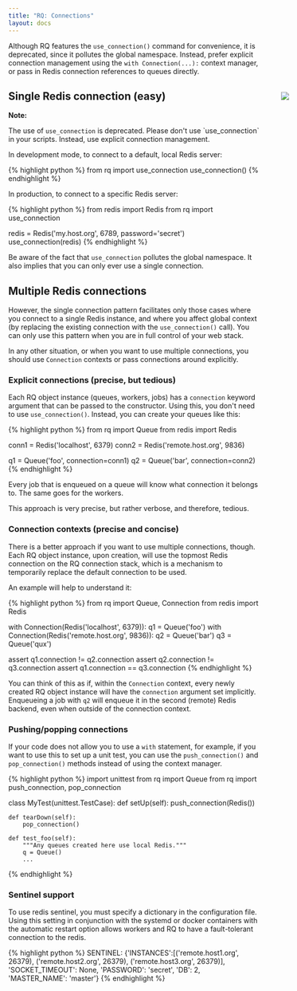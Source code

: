 ```yaml
---
title: "RQ: Connections"
layout: docs
---
```


Although RQ features the `use_connection()` command for convenience, it
is deprecated, since it pollutes the global namespace.  Instead, prefer explicit
connection management using the `with Connection(...):` context manager, or
pass in Redis connection references to queues directly.


## Single Redis connection (easy)

<div class="warning">
    <img style="float: right; margin-right: -60px; margin-top: -38px" src="{{site.baseurl}}img/warning.png" />
    <strong>Note:</strong>
    <p>
        The use of <code>use_connection</code> is deprecated.
        Please don't use `use_connection` in your scripts.
        Instead, use explicit connection management.
    </p>
</div>

In development mode, to connect to a default, local Redis server:

{% highlight python %}
from rq import use_connection
use_connection()
{% endhighlight %}

In production, to connect to a specific Redis server:

{% highlight python %}
from redis import Redis
from rq import use_connection

redis = Redis('my.host.org', 6789, password='secret')
use_connection(redis)
{% endhighlight %}

Be aware of the fact that `use_connection` pollutes the global namespace.  It
also implies that you can only ever use a single connection.


## Multiple Redis connections

However, the single connection pattern facilitates only those cases where you
connect to a single Redis instance, and where you affect global context (by
replacing the existing connection with the `use_connection()` call).  You can
only use this pattern when you are in full control of your web stack.

In any other situation, or when you want to use multiple connections, you
should use `Connection` contexts or pass connections around explicitly.


### Explicit connections (precise, but tedious)

Each RQ object instance (queues, workers, jobs) has a `connection` keyword
argument that can be passed to the constructor.  Using this, you don't need to
use `use_connection()`.  Instead, you can create your queues like this:

{% highlight python %}
from rq import Queue
from redis import Redis

conn1 = Redis('localhost', 6379)
conn2 = Redis('remote.host.org', 9836)

q1 = Queue('foo', connection=conn1)
q2 = Queue('bar', connection=conn2)
{% endhighlight %}

Every job that is enqueued on a queue will know what connection it belongs to.
The same goes for the workers.

This approach is very precise, but rather verbose, and therefore, tedious.


### Connection contexts (precise and concise)

There is a better approach if you want to use multiple connections, though.
Each RQ object instance, upon creation, will use the topmost Redis connection
on the RQ connection stack, which is a mechanism to temporarily replace the
default connection to be used.

An example will help to understand it:

{% highlight python %}
from rq import Queue, Connection
from redis import Redis

with Connection(Redis('localhost', 6379)):
    q1 = Queue('foo')
    with Connection(Redis('remote.host.org', 9836)):
        q2 = Queue('bar')
    q3 = Queue('qux')

assert q1.connection != q2.connection
assert q2.connection != q3.connection
assert q1.connection == q3.connection
{% endhighlight %}

You can think of this as if, within the `Connection` context, every newly
created RQ object instance will have the `connection` argument set implicitly.
Enqueueing a job with `q2` will enqueue it in the second (remote) Redis
backend, even when outside of the connection context.


### Pushing/popping connections

If your code does not allow you to use a `with` statement, for example, if you
want to use this to set up a unit test, you can use the `push_connection()` and
`pop_connection()` methods instead of using the context manager.

{% highlight python %}
import unittest
from rq import Queue
from rq import push_connection, pop_connection

class MyTest(unittest.TestCase):
    def setUp(self):
        push_connection(Redis())

    def tearDown(self):
        pop_connection()

    def test_foo(self):
        """Any queues created here use local Redis."""
        q = Queue()
        ...
{% endhighlight %}

### Sentinel support

To use redis sentinel, you must specify a dictionary in the configuration file.
Using this setting in conjunction with the systemd or docker containers with the
automatic restart option allows workers and RQ to have a fault-tolerant connection to the redis.

{% highlight python %}
SENTINEL: {'INSTANCES':[('remote.host1.org', 26379), ('remote.host2.org', 26379), ('remote.host3.org', 26379)],
           'SOCKET_TIMEOUT': None,
           'PASSWORD': 'secret',
           'DB': 2,
           'MASTER_NAME': 'master'}
{% endhighlight %}
